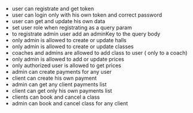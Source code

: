 - user can registrate and get token
- user can login only with his own token and correct password
- user can get and update his own data
- set user role when registrating as a query param
- to registrate admin user add an adminKey to the query body
- only admin is allowed to create or update halls
- only admin is allowed to create or update classes
- coaches and admins are allowed to add class to user ( only to a coach)
- only admin is allowed to add or update prices
- only authorized user is allowed to get prices
- admin can create payments for any user
- client can create his own payment
- admin can get  any client payments list
- client can get only his own payments list
- clients can book and cancel a class
- admin can book and cancel class for any client